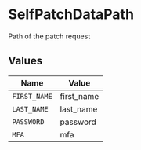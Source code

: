 # SelfPatchDataPath

Path of the patch request


## Values

| Name         | Value        |
| ------------ | ------------ |
| `FIRST_NAME` | first_name   |
| `LAST_NAME`  | last_name    |
| `PASSWORD`   | password     |
| `MFA`        | mfa          |